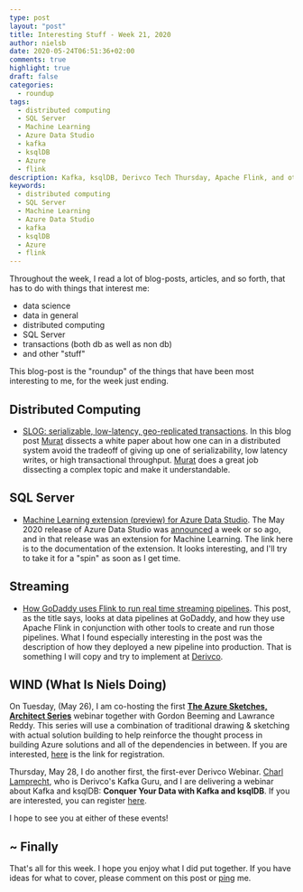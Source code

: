 ```yaml
---
type: post
layout: "post"
title: Interesting Stuff - Week 21, 2020
author: nielsb
date: 2020-05-24T06:51:36+02:00
comments: true
highlight: true
draft: false
categories:
  - roundup
tags:
  - distributed computing
  - SQL Server
  - Machine Learning
  - Azure Data Studio
  - kafka
  - ksqlDB
  - Azure
  - flink
description: Kafka, ksqlDB, Derivco Tech Thursday, Apache Flink, and other interesting topics.
keywords:
  - distributed computing
  - SQL Server
  - Machine Learning
  - Azure Data Studio
  - kafka
  - ksqlDB
  - Azure
  - flink   
---
```


Throughout the week, I read a lot of blog-posts, articles, and so forth, that has to do with things that interest me:

* data science
* data in general
* distributed computing
* SQL Server
* transactions (both db as well as non db)
* and other "stuff"

This blog-post is the "roundup" of the things that have been most interesting to me, for the week just ending.

<!--more-->

## Distributed Computing

* [SLOG: serializable, low-latency, geo-replicated transactions][1]. In this blog post [Murat][murba] dissects a white paper about how one can in a distributed system avoid the tradeoff of giving up one of serializability, low latency writes, or high transactional throughput. [Murat][murba] does a great job dissecting a complex topic and make it understandable.

## SQL Server

* [Machine Learning extension (preview) for Azure Data Studio][3]. The May 2020 release of Azure Data Studio was [announced][2] a week or so ago, and in that release was an extension for Machine Learning. The link here is to the documentation of the extension. It looks interesting, and I'll try to take it for a "spin" as soon as I get time.

## Streaming

* [How GoDaddy uses Flink to run real time streaming pipelines][4]. This post, as the title says, looks at data pipelines at GoDaddy, and how they use Apache Flink in conjunction with other tools to create and run those pipelines. What I found especially interesting in the post was the description of how they deployed a new pipeline into production. That is something I will copy and try to implement at [Derivco](/derivco).

## WIND (What Is Niels Doing)

On Tuesday, (May 26), I am co-hosting the first [**The Azure Sketches, Architect Series**][5] webinar together with Gordon Beeming and Lawrance Reddy. This series will use a combination of traditional drawing & sketching with actual solution building to help reinforce the thought process in building Azure solutions and all of the dependencies in between. If you are interested, [here][5] is the link for registration.

Thursday, May 28, I do another first, the first-ever Derivco Webinar. [Charl Lamprecht][charl], who is Derivco's Kafka Guru, and I are delivering a webinar about Kafka and ksqlDB: **Conquer Your Data with Kafka and ksqlDB**. If you are interested, you can register [here][6].

I hope to see you at either of these events!

## ~ Finally

That's all for this week. I hope you enjoy what I did put together. If you have ideas for what to cover, please comment on this post or [ping][ma] me.

[ma]: mailto:niels.it.berglund@gmail.com
[mp]: https://blog.acolyer.org
[iq]: https://www.infoq.com/
[ew]: http://sqlonice.com/
[re]: http://blog.revolutionanalytics.com
[sqsk]: https://www.sqlskills.com
[mdaveyblog]: https://mdavey.wordpress.com/
[charlblog]: https://charlla.com/

[jovpop]: https://twitter.com/JovanPop_MSFT
[bobw]: https://twitter.com/bobwardms
[revod]: https://twitter.com/revodavid
[lonny]: https://twitter.com/sqL_handLe
[ewtw]: https://twitter.com/sqlOnIce
[buckw]: https://twitter.com/BuckWoodyMSFT
[mattw]: https://twitter.com/matthewwarren
[murba]: https://twitter.com/muratdemirbas
[daveda]: https://twitter.com/davidthecoder
[adcol]: https://twitter.com/adriancolyer
[jesrod]: https://twitter.com/jrdothoughts
[tomaz]: https://twitter.com/tomaz_tsql
[dataart]: https://twitter.com/dataartisans
[luis]: https://twitter.com/luis_de_sousa
[benstop]: https://twitter.com/benstopford
[conflu]: https://twitter.com/confluentinc
[tylert]: https://twitter.com/tyler_treat
[andrewng]: https://twitter.com/AndrewYNg
[lawr]: https://twitter.com/bytezn
[jue]: https://twitter.com/b0rk
[yan]: https://twitter.com/theburningmonk
[danny]: https://twitter.com/g9yuayon
[rmoff]: https://twitter.com/rmoff
[ryansw]: https://twitter.com/ryanswanstrom
[pabloc]: https://twitter.com/pabloc_ds
[mklep]: https://twitter.com/martinkl
[mdavey]: https://twitter.com/matt_davey
[jboner]: https://twitter.com/jboner
[joeduff]: https://twitter.com/funcOfJoe
[charl]: https://twitter.com/charllamprecht
[dbricks]: https://twitter.com/databricks
[adsit]: https://twitter.com/SitnikAdam
[vicky]: https://twitter.com/vickyharp
[dscentral]: https://twitter.com/DataScienceCtrl
[natemc]: https://twitter.com/natemcmaster
[ads]: https://twitter.com/azuredatastudio
[travw]: https://twitter.com/radtravis
[emilk]: https://twitter.com/IsTheArchitect


[1]: http://muratbuffalo.blogspot.com/2020/05/slog-serializable-low-latency-geo.html
[2]: https://cloudblogs.microsoft.com/sqlserver/2020/05/20/the-may-2020-release-of-azure-data-studio-is-now-available/
[3]: https://docs.microsoft.com/en-us/sql/azure-data-studio/machine-learning-extension?view=sql-server-ver15
[4]: https://www.ververica.com/blog/how-godaddy-uses-flink-to-run-real-time-streaming-pipelines
[5]: https://www.meetup.com/Azure-Transformation-Labs/events/270689806/
[6]: https://derivco.co.za/derivco-webinar/
